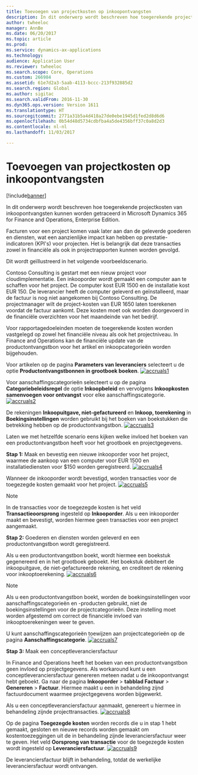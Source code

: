 ```yaml
---
title: Toevoegen van projectkosten op inkoopontvangsten
description: In dit onderwerp wordt beschreven hoe toegerekende projectkosten van inkoopontvangsten kunnen worden getraceerd in Microsoft Dynamics 365 for Finance and Operations, Enterprise Edition.
author: twheeloc
manager: AnnBe
ms.date: 06/20/2017
ms.topic: article
ms.prod: 
ms.service: dynamics-ax-applications
ms.technology: 
audience: Application User
ms.reviewer: twheeloc
ms.search.scope: Core, Operations
ms.custom: 266984
ms.assetid: 61e7d2a3-5aab-4113-bccc-213f932885d2
ms.search.region: Global
ms.author: sigitac
ms.search.validFrom: 2016-11-30
ms.dyn365.ops.version: Version 1611
ms.translationtype: HT
ms.sourcegitcommit: 2771a31b5a4d418a27de0ebe1945d1fed2d8d6d6
ms.openlocfilehash: 0b54d48d5734cdbfba4a5de4356bff37c0a8d2d3
ms.contentlocale: nl-nl
ms.lasthandoff: 11/03/2017

---
```


# <a name="project-cost-accrual-on-purchase-receipts"></a>Toevoegen van projectkosten op inkoopontvangsten

[!include[banner](../includes/banner.md)]


In dit onderwerp wordt beschreven hoe toegerekende projectkosten van inkoopontvangsten kunnen worden getraceerd in Microsoft Dynamics 365 for Finance and Operations, Enterprise Edition. 

Facturen voor een project komen vaak later aan dan de geleverde goederen en diensten, wat een aanzienlijke impact kan hebben op prestatie-indicatoren (KPI's) voor projecten. Het is belangrijk dat deze transacties zowel in financiële als ook in projectrapporten kunnen worden gevolgd.

Dit wordt geïllustreerd in het volgende voorbeeldscenario. 

Contoso Consulting is gestart met een nieuw project voor cloudimplementatie. Een inkooporder wordt gemaakt een computer aan te schaffen voor het project. De computer kost EUR 1500 en de installatie kost EUR 150. De leverancier heeft de computer geleverd en geïnstalleerd, maar de factuur is nog niet aangekomen bij Contoso Consulting. De projectmanager wilt de project-kosten van EUR 1650 laten toerekenen voordat de factuur aankomt. Deze kosten moet ook worden doorgevoerd in de financiële overzichten voor het maandeinde van het bedrijf. 

Voor rapportagedoeleinden moeten de toegerekende kosten worden vastgelegd op zowel het financiële niveau als ook het projectniveau. In Finance and Operations kan de financiële update van de productontvangstbon voor het artikel en inkoopcategorieën worden bijgehouden. 

Voor artikelen op de pagina **Parameters van leveranciers** selecteert u de optie **Productontvangstbonnen in grootboek boeken**.
[![accruals1](./media/accruals1-1024x409.png)](./media/accruals1.png) 

Voor aanschaffingscategorieën selecteert u op de pagina **Categoriebeleidsregel** de optie **Inkoopbeleid** en vervolgens **Inkoopkosten samenvoegen voor ontvangst** voor elke aanschaffingscategorie.
[![accruals2](./media/accruals2-1024x569.png)](./media/accruals2.png) 

De rekeningen **Inkoopuitgave, niet-gefactureerd** en **Inkoop, toerekening** in **Boekingsinstellingen** worden gebruikt bij het boeken van boekstukken die betrekking hebben op de productontvangstbon.
[![accruals3](./media/accruals3-1024x429.png)](./media/accruals3.png) 

Laten we met hetzelfde scenario eens kijken welke invloed het boeken van een productontvangstbon heeft voor het grootboek en projectgegevens. 

**Stap 1:** Maak en bevestig een nieuwe inkooporder voor het project, waarmee de aankoop van een computer voor EUR 1500 en installatiediensten voor $150 worden geregistreerd.
[![accruals4](./media/accruals4-1024x497.png)](./media/accruals4.png) 

Wanneer de inkooporder wordt bevestigd, worden transacties voor de toegezegde kosten gemaakt voor het project. 
[![accruals5](./media/accruals5-1024x219.png)](./media/accruals5.png) 

> [!NOTE]
> In de transacties voor de toegezegde kosten is het veld **Transactieoorsprong** ingesteld op **Inkooporder**. Als u een inkooporder maakt en bevestigt, worden hiermee geen transacties voor een project aangemaakt. 

**Stap 2:** Goederen en diensten worden geleverd en een productontvangstbon wordt geregistreerd. 

Als u een productontvangstbon boekt, wordt hiermee een boekstuk gegenereerd en in het grootboek geboekt. Het boekstuk debiteert de inkoopuitgave, de niet-gefactureerde rekening, en crediteert de rekening voor inkooptoerekening. 
[![accruals6](./media/accruals6-1024x214.png)](./media/accruals6.png)

> [!NOTE]
> Als u een productontvangstbon boekt, worden de boekingsinstellingen voor aanschaffingscategorieën en -producten gebruikt, niet de boekingsinstellingen voor de projectcategorieën. Deze instelling moet worden afgestemd om correct de financiële invloed van inkooptoerekeningen weer te geven. 

U kunt aanschaffingscategorieën toewijzen aan projectcategorieën op de pagina **Aanschaffingscategorie**.
[![accruals7](./media/accruals7-1024x390.png)](./media/accruals7.png)

**Stap 3:** Maak een conceptleveranciersfactuur 

In Finance and Operations heeft het boeken van een productontvangstbon geen invloed op projectgegevens. Als workaround kunt u een conceptleveranciersfactuur genereren meteen nadat u de inkoopontvangst hebt geboekt. Ga naar de pagina **Inkooporder** &gt; **tabblad Factuur** &gt; **Genereren** &gt; **Factuur**. Hiermee maakt u een in behandeling zijnd factuurdocument waarmee projectgegevens worden bijgewerkt. 

Als u een conceptleveranciersfactuur aanmaakt, genereert u hiermee in behandeling zijnde projecttransacties. 
[![accruals8](./media/accruals8-1024x225.png)](./media/accruals8.png) 

Op de pagina **Toegezegde kosten** worden records die u in stap 1 hebt gemaakt, gesloten en nieuwe records worden gemaakt om kostentoezeggingen uit de in behandeling zijnde leveranciersfactuur weer te geven. Het veld **Oorsprong van transactie** voor de toegezegde kosten wordt ingesteld op **Leveranciersfactuur**.
[![accruals9](./media/accruals9-1024x200.png)](./media/accruals9.png)

De leveranciersfactuur blijft in behandeling, totdat de werkelijke leveranciersfactuur wordt ontvangen.




